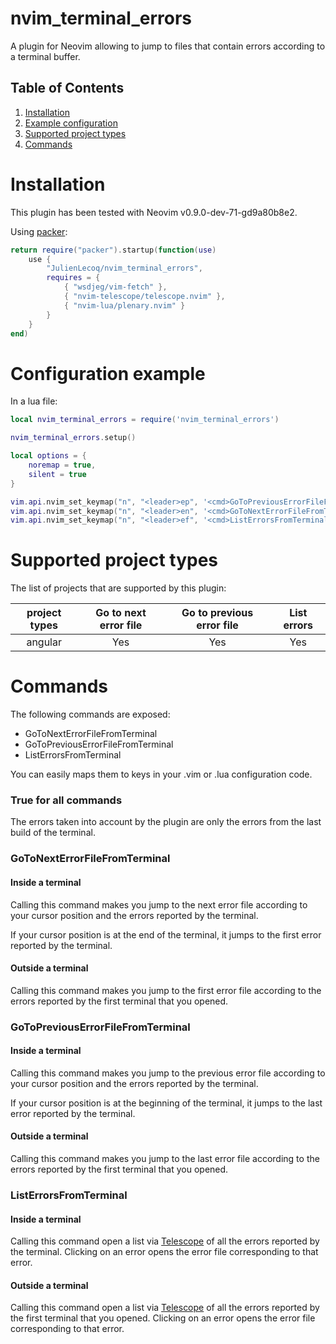 # nvim\_terminal\_errors

A plugin for Neovim allowing to jump to files that contain errors according to a terminal buffer.

## Table of Contents
1. [Installation](#installation)
2. [Example configuration](#example-configuration)
3. [Supported project types](#supported-project-types)
4. [Commands](#commands)

# Installation

This plugin has been tested with Neovim v0.9.0-dev-71-gd9a80b8e2.

Using [packer](https://github.com/wbthomason/packer.nvim):

```lua
return require("packer").startup(function(use)
    use {
        "JulienLecoq/nvim_terminal_errors",
        requires = {
            { "wsdjeg/vim-fetch" },
            { "nvim-telescope/telescope.nvim" },
            { "nvim-lua/plenary.nvim" }
        }
    }
end)
```

# Configuration example 

In a lua file:

```lua 
local nvim_terminal_errors = require('nvim_terminal_errors')

nvim_terminal_errors.setup()

local options = {
    noremap = true,
    silent = true
}

vim.api.nvim_set_keymap("n", "<leader>ep", '<cmd>GoToPreviousErrorFileFromTerminal<cr>', options)
vim.api.nvim_set_keymap("n", "<leader>en", '<cmd>GoToNextErrorFileFromTerminal<cr>', options)
vim.api.nvim_set_keymap("n", "<leader>ef", '<cmd>ListErrorsFromTerminal<cr>', options)
```

# Supported project types 

The list of projects that are supported by this plugin:

| project types | Go to next error file | Go to previous error file | List errors |
|:-------------:|:---------------------:|:-------------------------:|:-----------:|
|    angular    |          Yes          |            Yes            |     Yes     |

# Commands

The following commands are exposed:
- GoToNextErrorFileFromTerminal 
- GoToPreviousErrorFileFromTerminal 
- ListErrorsFromTerminal

You can easily maps them to keys in your .vim or .lua configuration code.

### True for all commands

The errors taken into account by the plugin are only the errors from the last build of the terminal.

### GoToNextErrorFileFromTerminal 

#### Inside a terminal

Calling this command makes you jump to the next error file according to your cursor position and the errors reported by the terminal.

If your cursor position is at the end of the terminal, it jumps to the first error reported by the terminal.

#### Outside a terminal

Calling this command makes you jump to the first error file according to the errors reported by the first terminal that you opened. 

### GoToPreviousErrorFileFromTerminal 

#### Inside a terminal

Calling this command makes you jump to the previous error file according to your cursor position and the errors reported by the terminal.

If your cursor position is at the beginning of the terminal, it jumps to the last error reported by the terminal.

#### Outside a terminal

Calling this command makes you jump to the last error file according to the errors reported by the first terminal that you opened.

### ListErrorsFromTerminal

#### Inside a terminal

Calling this command open a list via [Telescope](https://github.com/nvim-telescope/telescope.nvim) of all the errors reported by the terminal. Clicking on an error opens the error file corresponding to that error.

#### Outside a terminal

Calling this command open a list via [Telescope](https://github.com/nvim-telescope/telescope.nvim) of all the errors reported by the first terminal that you opened. Clicking on an error opens the error file corresponding to that error.
